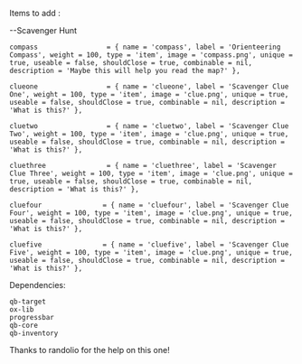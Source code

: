 Items to add :


--Scavenger Hunt

    compass                 = { name = 'compass', label = 'Orienteering Compass', weight = 100, type = 'item', image = 'compass.png', unique = true, useable = false, shouldClose = true, combinable = nil, description = 'Maybe this will help you read the map?' },
    
    clueone                 = { name = 'clueone', label = 'Scavenger Clue One', weight = 100, type = 'item', image = 'clue.png', unique = true, useable = false, shouldClose = true, combinable = nil, description = 'What is this?' },
    
    cluetwo                 = { name = 'cluetwo', label = 'Scavenger Clue Two', weight = 100, type = 'item', image = 'clue.png', unique = true, useable = false, shouldClose = true, combinable = nil, description = 'What is this?' },

    cluethree               = { name = 'cluethree', label = 'Scavenger Clue Three', weight = 100, type = 'item', image = 'clue.png', unique = true, useable = false, shouldClose = true, combinable = nil, description = 'What is this?' },
    
    cluefour               = { name = 'cluefour', label = 'Scavenger Clue Four', weight = 100, type = 'item', image = 'clue.png', unique = true, useable = false, shouldClose = true, combinable = nil, description = 'What is this?' },
    
    cluefive               = { name = 'cluefive', label = 'Scavenger Clue Five', weight = 100, type = 'item', image = 'clue.png', unique = true, useable = false, shouldClose = true, combinable = nil, description = 'What is this?' },

Dependencies:

    qb-target
    ox-lib
    progressbar
    qb-core
    qb-inventory
    
Thanks to randolio for the help on this one!
